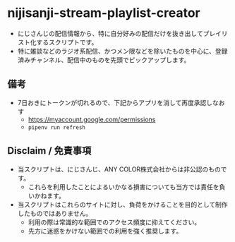 # nijisanji-stream-playlist-creator

- にじさんじの配信情報から、特に自分好みの配信だけを抜き出してプレイリスト化するスクリプトです。
- 特に雑談などのラジオ系配信、かつメン限などを除いたものを中心に、登録済みチャンネル、配信中のものを先頭でピックアップします。

## 備考

- 7日おきにトークンが切れるので、下記からアプリを消して再度承認しなおす
  - https://myaccount.google.com/permissions
  - `pipenv run refresh`

## Disclaim / 免責事項

- 当スクリプトは、にじさんじ、ANY COLOR株式会社からは非公認のものです。
  - これらを利用したことによるいかなる損害についても当方では責任を負いかねます。
- 当スクリプトはこれらのサイトに対し、負荷をかけることを目的として制作したものではありません。
  - 利用の際は常識的な範囲でのアクセス頻度に抑えてください。
  - 先方に迷惑をかけない範囲での利用を強く推奨します。
